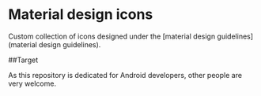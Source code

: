 # Material design icons

Custom collection of icons designed under the [material design guidelines](material design guidelines).

##Target

As this repository is dedicated for Android developers, other people are very welcome.
